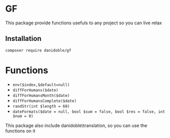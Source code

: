 # GF

This package provide functions usefuls to any project so you can live relax


## Installation

```
composer require danidoble/gf 
```

# Functions
*   ```env($index,$default=null)```
*   ```diffForHumans($date)```
*   ```diffForHumansMonth($date)```
*   ```diffForHumansComplete($date)```
*   ```randStr(int $length = 60)```
*   ```dateFormats($date = null, bool $sum = false, bool $res = false, int $num = 0)```


This package also include danidoble\translation, so you can use the functions on it